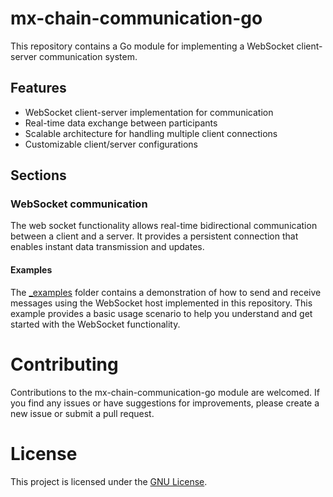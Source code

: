# mx-chain-communication-go

This repository contains a Go module for implementing a WebSocket client-server communication system.

## Features

- WebSocket client-server implementation for communication
- Real-time data exchange between participants
- Scalable architecture for handling multiple client connections
- Customizable client/server configurations

## Sections

### WebSocket communication

The web socket functionality allows real-time bidirectional communication between a client and a server. 
It provides a persistent connection that enables instant data transmission and updates.

#### Examples
The [_examples](./websocket/_examples) folder contains a demonstration of how to send and receive messages using the WebSocket host implemented in this repository. 
This example provides a basic usage scenario to help you understand and get started with the WebSocket functionality.


# Contributing
Contributions to the mx-chain-communication-go module are welcomed. If you find any issues or have suggestions for improvements,
please create a new issue or submit a pull request.

# License

This project is licensed under the [GNU License](https://github.com/multiversx/mx-chain-communication-go/blob/main/LICENSE).


